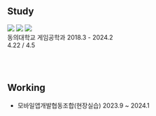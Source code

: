 <!--![header](https://capsule-render.vercel.app/api?type=Waving&color=auto&height=300&section=header&text=It's%20me&fontSize=90&fontColor=ffffff)
<br/><br/><br/><br/>-->

<!--
## Stats  
![SeungminYeom](https://github-readme-stats.vercel.app/api?username=SeungminYeom&show_icons=true&theme=dark)
![Top Langs](https://github-readme-stats.vercel.app/api/top-langs/?username=SeungminYeom&layout=compact&theme=dark&card_width=468)

<br/><br/>
-->

## Study
<img src="https://img.shields.io/badge/Unity -000000?style=for-the-badge&logo=Unity #&logoColor=white"/></a>
<img src="https://img.shields.io/badge/Csharp -239120?style=for-the-badge&logo=csharp #&logoColor=white"/></a>
<img src="https://img.shields.io/badge/C++ -262577?style=for-the-badge&logo=cplusplus #&logoColor=white"/></a>
<br/>
동의대학교 게임공학과 2018.3 - 2024.2 <br/>
4.22 / 4.5 <br/>

<br/><br/>
## Working
- 모바일앱개발협동조합(현장실습) 2023.9 ~ 2024.1

<!--
**yujini1121/yujini1121** is a ✨ _special_ ✨ repository because its `README.md` (this file) appears on your GitHub profile.

Here are some ideas to get you started:

- 🔭 I’m currently working on ...
- 🌱 I’m currently learning ...
- 👯 I’m looking to collaborate on ...
- 🤔 I’m looking for help with ...
- 💬 Ask me about ...
- 📫 How to reach me: ...
- 😄 Pronouns: ...
- ⚡ Fun fact: ...
-->
